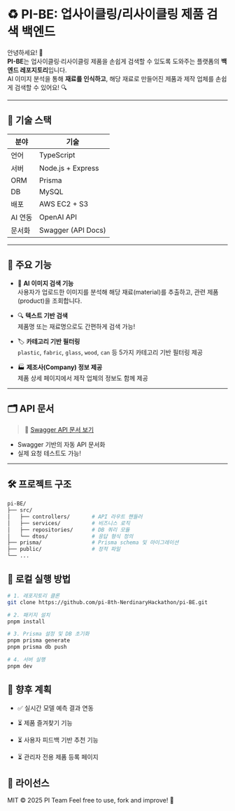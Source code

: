 # ♻️ PI-BE: 업사이클링/리사이클링 제품 검색 백엔드

안녕하세요! 👋  
**PI-BE**는 업사이클링·리사이클링 제품을 손쉽게 검색할 수 있도록 도와주는 플랫폼의 **백엔드 레포지토리**입니다.  
AI 이미지 분석을 통해 **재료를 인식하고**, 해당 재료로 만들어진 제품과 제작 업체를 손쉽게 검색할 수 있어요! 🔍

---

## 🔧 기술 스택

| 분야 | 기술 |
|------|------|
| 언어 | TypeScript |
| 서버 | Node.js + Express |
| ORM | Prisma |
| DB | MySQL |
| 배포 | AWS EC2 + S3 |
| AI 연동 | OpenAI API |
| 문서화 | Swagger (API Docs) |

---

## 🧠 주요 기능

- 📸 **AI 이미지 검색 기능**  
  사용자가 업로드한 이미지를 분석해 해당 재료(material)를 추출하고, 관련 제품(product)을 조회합니다.

- 🔍 **텍스트 기반 검색**  
  제품명 또는 재료명으로도 간편하게 검색 가능!

- 🏷️ **카테고리 기반 필터링**  
  `plastic`, `fabric`, `glass`, `wood`, `can` 등 5가지 카테고리 기반 필터링 제공

- 🏭 **제조사(Company) 정보 제공**  
  제품 상세 페이지에서 제작 업체의 정보도 함께 제공

---

## 🗂️ API 문서

> 🔗 [Swagger API 문서 보기](http://43.203.85.72:3000/api-docs)

- Swagger 기반의 자동 API 문서화
- 실제 요청 테스트도 가능!

---

## 🛠️ 프로젝트 구조

```bash
pi-BE/
├── src/
│   ├── controllers/       # API 라우트 핸들러
│   ├── services/          # 비즈니스 로직
│   ├── repositories/      # DB 쿼리 모듈
│   └── dtos/              # 응답 형식 정의
├── prisma/                # Prisma schema 및 마이그레이션
├── public/                # 정적 파일
└── ...
```

## 🚀 로컬 실행 방법

```bash
# 1. 레포지토리 클론
git clone https://github.com/pi-8th-NerdinaryHackathon/pi-BE.git

# 2. 패키지 설치
pnpm install

# 3. Prisma 설정 및 DB 초기화
pnpm prisma generate
pnpm prisma db push

# 4. 서버 실행
pnpm dev
```

## 📌 향후 계획

* ✅ 실시간 모델 예측 결과 연동

* ⏳ 제품 즐겨찾기 기능

* ⏳ 사용자 피드백 기반 추천 기능

* ⏳ 관리자 전용 제품 등록 페이지

## 📄 라이선스

MIT © 2025 PI Team
Feel free to use, fork and improve! 🌱

